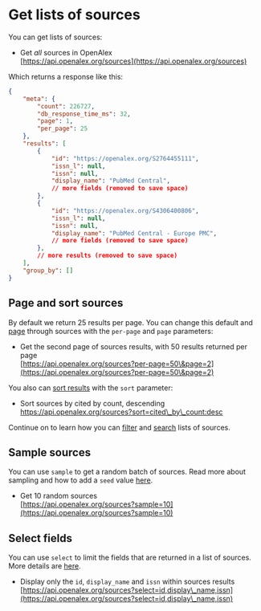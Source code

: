 # Get lists of sources

You can get lists of sources:

* Get _all_ sources in OpenAlex\
  [https://api.openalex.org/sources](https://api.openalex.org/sources)

Which returns a response like this:

```json
{
    "meta": {
        "count": 226727,
        "db_response_time_ms": 32,
        "page": 1,
        "per_page": 25
    },
    "results": [
        {
            "id": "https://openalex.org/S2764455111",
            "issn_l": null,
            "issn": null,
            "display_name": "PubMed Central",
            // more fields (removed to save space)
        },
        {
            "id": "https://openalex.org/S4306400806",
            "issn_l": null,
            "issn": null,
            "display_name": "PubMed Central - Europe PMC",
            // more fields (removed to save space)
        },
        // more results (removed to save space)
    ],
    "group_by": []
}
```

## Page and sort sources

By default we return 25 results per page. You can change this default and [page](../../how-to-use-the-api/get-lists-of-entities/paging.md) through sources with the `per-page` and `page` parameters:

* Get the second page of sources results, with 50 results returned per page\
  [https://api.openalex.org/sources?per-page=50\&page=2](https://api.openalex.org/sources?per-page=50\&page=2)

You also can [sort results](../../how-to-use-the-api/get-lists-of-entities/sort-entity-lists.md) with the `sort` parameter:

* Sort sources by cited by count, descending\
  https://api.openalex.org/sources?sort=cited\_by\_count:desc

Continue on to learn how you can [filter](filter-venues.md) and [search](search-venues.md) lists of sources.

## Sample sources

You can use `sample` to get a random batch of sources. Read more about sampling and how to add a `seed` value [here](../../how-to-use-the-api/get-lists-of-entities/sample-entity-lists.md).

* Get 10 random sources\
  [https://api.openalex.org/sources?sample=10](https://api.openalex.org/sources?sample=10)

## Select fields

You can use `select` to limit the fields that are returned in a list of sources. More details are [here](../../how-to-use-the-api/get-lists-of-entities/select-fields.md).

* Display only the `id`, `display_name` and `issn` within sources results\
  [https://api.openalex.org/sources?select=id,display\_name,issn](https://api.openalex.org/sources?select=id,display\_name,issn)
